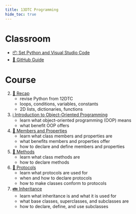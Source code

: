 ```yaml
---
title: 13DTC Programming
hide_toc: true
---
```


# Classroom

- [📦 Set Python and Visual Studio Code](../../classroom/setup.md)
- [📡 GitHub Guide](../../classroom/github.md)

# Course

2. [🐍 Recap](recap.md)
    - revise Python from 12DTC
    - loops, conditions, variables, constants
    - 2D lists, dictionaries, functions
3. [ℹ️ Introduction to Object-Oriented Programming](introduction-to-oop.md)
    - learn what object-oriented programming (OOP) means
    - what benefit OOP offers
4. [📝 Members and Properties](members.md)
    - learn what class members and properties are
    - what benefits members and properties offer
    - how to declare and define members and properties
5. [🧪 Methods](methods.md)
    - learn what class methods are
    - how to declare methods
6. [📜 Protocols](protocols.md)
    - learn what protocols are used for
    - when and how to declare protocols
    - how to make classes conform to protocols
7. [👪 Inheritance](inheritance.md)
    - learn what inheritance is and what it is used for
    - what base classes, superclasses, and subclasses are
    - how to declare, define, and use subclasses

